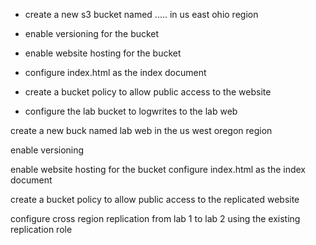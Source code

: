 * create a new s3 bucket named ..... in us east ohio region

* enable versioning for the bucket 

* enable website hosting for the bucket 
* configure index.html as the index document 

* create a bucket policy to allow public access to the website

* configure the lab bucket to logwrites to the lab web 

create a new buck named lab web in the us west oregon region

enable versioning 

enable website hosting for the bucket 
configure index.html as the index document 

create a bucket policy to allow public access to the replicated  website

configure cross region replication from lab 1 to lab 2 using the existing replication role